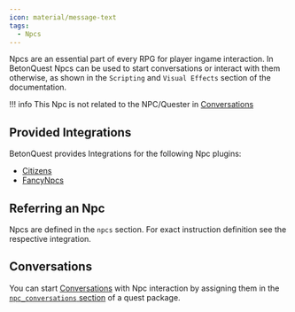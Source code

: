 ```yaml
---
icon: material/message-text
tags:
  - Npcs
---
```


Npcs are an essential part of every RPG for player ingame interaction.
In BetonQuest Npcs can be used to start conversations or interact with them otherwise,
as shown in the `Scripting` and `Visual Effects` section of the documentation.

!!! info
    This Npc is not related to the NPC/Quester in [Conversations](Conversations.md)

## Provided Integrations

BetonQuest provides Integrations for the following Npc plugins:

- [Citizens](../Scripting/Building-Blocks/Integration-List.md#citizens)
- [FancyNpcs](../Scripting/Building-Blocks/Integration-List.md#fancynpcs)

## Referring an Npc

Npcs are defined in the `npcs` section.
For exact instruction definition see the respective integration.

## Conversations

You can start [Conversations](Conversations.md) with Npc interaction by assigning them in the
[`npc_conversations` section](Conversations.md#binding-conversations-to-npcs) of a quest package.
